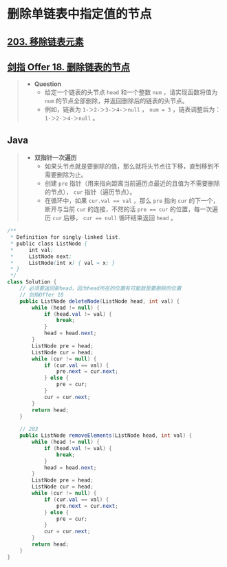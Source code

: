 # 删除单链表中指定值的节点

## [203. 移除链表元素](https://leetcode.cn/problems/remove-linked-list-elements/)

## [剑指 Offer 18. 删除链表的节点](https://leetcode.cn/problems/shan-chu-lian-biao-de-jie-dian-lcof/)

> - **Question**
>   - 给定一个链表的头节点 `head` 和一个整数 `num` ，请实现函数将值为 `num` 的节点全部删除，并返回删除后的链表的头节点。
>   - 例如，链表为 `1-＞2-＞3-＞4-＞null` ， `num = 3` ，链表调整后为： `1-＞2-＞4-＞null` 。

## Java

> - **双指针一次遍历**
>   - 如果头节点就是要删除的值，那么就将头节点往下移，直到移到不需要删除为止。
>   - 创建 `pre` 指针（用来指向距离当前遍历点最近的且值为不需要删除的节点）， `cur` 指针（遍历节点）。
>   - 在循环中，如果 `cur.val == val` ，那么 `pre` 指向 `cur` 的下一个，断开与当前 `cur` 的连接，不然的话 `pre == cur` 的位置，每一次遍历 `cur` 后移， `cur == null` 循环结束返回 `head` 。

```java
/**
 * Definition for singly-linked list.
 * public class ListNode {
 *     int val;
 *     ListNode next;
 *     ListNode(int x) { val = x; }
 * }
 */
class Solution {
    // 必须要返回新head，因为head所在的位置有可能就是要删除的位置
    // 剑指Offer 18
    public ListNode deleteNode(ListNode head, int val) {
        while (head != null) {
            if (head.val != val) {
                break;
            }
            head = head.next;
        }
        ListNode pre = head;
        ListNode cur = head;
        while (cur != null) {
            if (cur.val == val) {
                pre.next = cur.next;
            } else {
                pre = cur;
            }
            cur = cur.next;
        }
        return head;
    }
    
    // 203
    public ListNode removeElements(ListNode head, int val) {
        while (head != null) {
            if (head.val != val) {
                break;
            }
            head = head.next;
        }
        ListNode pre = head;
        ListNode cur = head;
        while (cur != null) {
            if (cur.val == val) {
                pre.next = cur.next;
            } else {
                pre = cur;
            }
            cur = cur.next;
        }
        return head;
    }
}
```
